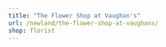 ```yaml
---
title: "The Flower Shop at Vaughan's"
url: /newland/the-flower-shop-at-vaughans/
shop: florist
---
```

